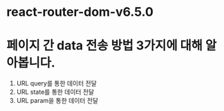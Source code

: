 # react-router-dom-v6.5.0

# 페이지 간 data 전송 방법 3가지에 대해 알아봅니다.

1. URL query를 통한 데이터 전달
2. URL state를 통한 데이터 전달
3. URL param을 통한 데이터 전달
